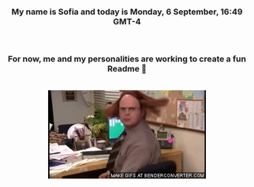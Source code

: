 


<div align="center">
<h3 >My name is Sofia and today is Monday, 6 September, 16:49 GMT-4</h3><br>
<h3 >For now, me and my personalities are working to create a fun Readme 👋
</h3><br>
<img src='img/dwight.gif' alt='working...'/>
</div>
